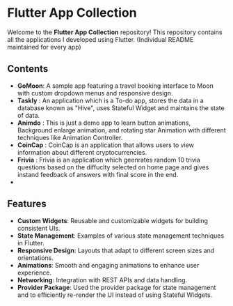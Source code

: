 # Flutter App Collection

Welcome to the **Flutter App Collection** repository! This repository contains all the applications I developed using Flutter.
(Individual README maintained for every app)
## Contents

- **GoMoon**: A sample app featuring a travel booking interface to Moon with custom dropdown menus and responsive design.
- **Taskly** : An application which is a To-do app, stores the data in a database known as "Hive", uses Stateful Widget and maintains the state of data.
- **Animdo** : This is just a demo app to learn button animations, Background enlarge animation, and rotating star Animation with different techniques like Animation Controller.
- **CoinCap** : CoinCap is an application that allows users to view information about different cryptocurrencies.
- **Frivia** : Frivia is an application which geenrates random 10 trivia questions based on the diffuclty selected on home page and gives instand feedback of answers with final score in the end.
- 
 
## Features

- **Custom Widgets**: Reusable and customizable widgets for building consistent UIs.
- **State Management**: Examples of various state management techniques in Flutter.
- **Responsive Design**: Layouts that adapt to different screen sizes and orientations.
- **Animations**: Smooth and engaging animations to enhance user experience.
- **Networking**: Integration with REST APIs and data handling.
- **Provider Package**: Used the provider package for state management and to efficiently re-render the UI instead of using Stateful Widgets.
<!-- - **Persistence**: Local storage solutions using SQLite and shared preferences. -->

 <!-- [![HitCount](https://hits.dwyl.com/himanshuchopade97/Flutter_Project.svg?style=flat-square&show=unique)](http://hits.dwyl.com/himanshuchopade97/Flutter_Project) -->
